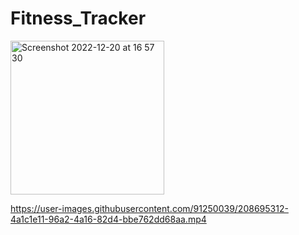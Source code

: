 # Fitness_Tracker

<img width="246" alt="Screenshot 2022-12-20 at 16 57 30" src="https://user-images.githubusercontent.com/91250039/208696778-df6edf61-adb2-49f5-8987-a930f349dc71.png">



https://user-images.githubusercontent.com/91250039/208695312-4a1c1e11-96a2-4a16-82d4-bbe762dd68aa.mp4

